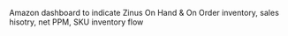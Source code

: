 Amazon dashboard to indicate Zinus On Hand & On Order inventory, sales hisotry, net PPM, SKU inventory flow

